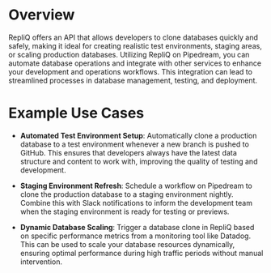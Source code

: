# Overview

RepliQ offers an API that allows developers to clone databases quickly and safely, making it ideal for creating realistic test environments, staging areas, or scaling production databases. Utilizing RepliQ on Pipedream, you can automate database operations and integrate with other services to enhance your development and operations workflows. This integration can lead to streamlined processes in database management, testing, and deployment.

# Example Use Cases

- **Automated Test Environment Setup**: Automatically clone a production database to a test environment whenever a new branch is pushed to GitHub. This ensures that developers always have the latest data structure and content to work with, improving the quality of testing and development.

- **Staging Environment Refresh**: Schedule a workflow on Pipedream to clone the production database to a staging environment nightly. Combine this with Slack notifications to inform the development team when the staging environment is ready for testing or previews.

- **Dynamic Database Scaling**: Trigger a database clone in RepliQ based on specific performance metrics from a monitoring tool like Datadog. This can be used to scale your database resources dynamically, ensuring optimal performance during high traffic periods without manual intervention.
